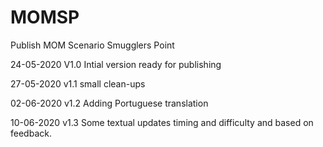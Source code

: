 # MOMSP
 Publish MOM Scenario Smugglers Point


 24-05-2020 V1.0 Intial version ready for publishing

 27-05-2020 v1.1 small clean-ups

 02-06-2020 v1.2 Adding Portuguese translation

 10-06-2020 v1.3 Some textual updates timing and difficulty and based on feedback.
